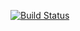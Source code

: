 [![Build Status](https://travis-ci.org/koumorikun/Project110.svg?branch=master)](https://travis-ci.org/koumorikun/Project110)
